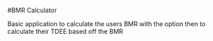 #BMR Calculator

Basic application to calculate the users BMR with the option then to calculate their TDEE based off the BMR
